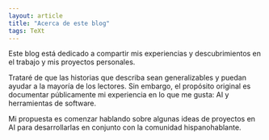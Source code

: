```yaml
---
layout: article
title: "Acerca de este blog"
tags: TeXt
---
```


Este blog está dedicado a compartir mis experiencias y descubrimientos en el trabajo y mis proyectos personales.

Trataré de que las historias que describa sean generalizables y puedan ayudar a la mayoría de los lectores. Sin embargo, el propósito original es documentar públicamente mi experiencia en lo que me gusta: AI y herramientas de software.

Mi propuesta es comenzar hablando sobre algunas ideas de proyectos en AI para desarrollarlas en conjunto con la comunidad hispanohablante.
